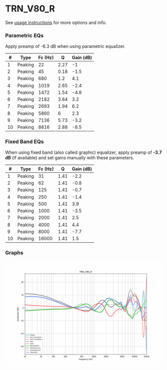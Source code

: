 # TRN_V80_R
See [usage instructions](https://github.com/jaakkopasanen/AutoEq#usage) for more options and info.

### Parametric EQs
Apply preamp of -6.3 dB when using parametric equalizer.

|   # | Type    |   Fc (Hz) |    Q |   Gain (dB) |
|-----|---------|-----------|------|-------------|
|   1 | Peaking |        22 | 2.27 |        -1   |
|   2 | Peaking |        45 | 0.18 |        -1.5 |
|   3 | Peaking |       680 | 1.2  |         4.1 |
|   4 | Peaking |      1019 | 2.65 |        -2.4 |
|   5 | Peaking |      1472 | 1.54 |        -4.9 |
|   6 | Peaking |      2182 | 3.64 |         3.2 |
|   7 | Peaking |      2693 | 1.94 |         6.2 |
|   8 | Peaking |      5860 | 6    |         2.3 |
|   9 | Peaking |      7136 | 5.73 |        -3.2 |
|  10 | Peaking |      8816 | 2.88 |        -8.5 |

### Fixed Band EQs
When using fixed band (also called graphic) equalizer, apply preamp of **-3.7 dB** (if available) and set gains manually with these parameters.

|   # | Type    |   Fc (Hz) |    Q |   Gain (dB) |
|-----|---------|-----------|------|-------------|
|   1 | Peaking |        31 | 1.41 |        -2.2 |
|   2 | Peaking |        62 | 1.41 |        -0.8 |
|   3 | Peaking |       125 | 1.41 |        -0.7 |
|   4 | Peaking |       250 | 1.41 |        -1.4 |
|   5 | Peaking |       500 | 1.41 |         3.9 |
|   6 | Peaking |      1000 | 1.41 |        -3.5 |
|   7 | Peaking |      2000 | 1.41 |         2.5 |
|   8 | Peaking |      4000 | 1.41 |         4.4 |
|   9 | Peaking |      8000 | 1.41 |        -7.7 |
|  10 | Peaking |     16000 | 1.41 |         1.5 |

### Graphs
![](./TRN_V80_R.png)
